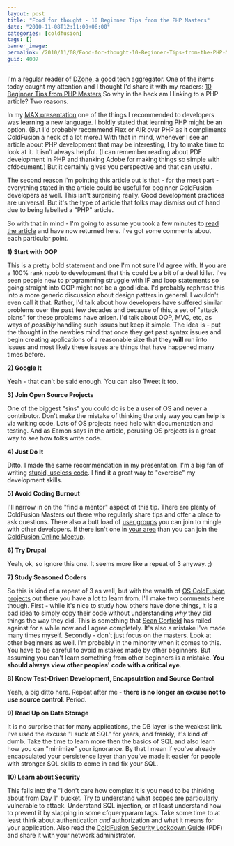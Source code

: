 ```yaml
---
layout: post
title: "Food for thought - 10 Beginner Tips from the PHP Masters"
date: "2010-11-08T12:11:00+06:00"
categories: [coldfusion]
tags: []
banner_image: 
permalink: /2010/11/08/Food-for-thought-10-Beginner-Tips-from-the-PHP-Masters
guid: 4007
---
```


I'm a regular reader of <a href="http://www.dzone.com">DZone</a>, a good tech aggregator. One of the items today caught my attention and I thought I'd share it with my readers: <a href="http://mashable.com/2010/10/21/php-tips-for-beginners/">10 Beginner Tips from PHP Masters</a> So why in the heck am I linking to a PHP article? Two reasons.
<!--more-->
In my <a href="http://www.raymondcamden.com/index.cfm/2010/10/29/Slides-from-my-MAX-presentation-Best-Practices-of-the-Modern-ColdFusion-Developer">MAX presentation</a> one of the things I recommended to developers was learning a new language. I boldly stated that learning PHP might be an option. (But I'd probably recommend Flex or AIR over PHP as it compliments ColdFusion a heck of a lot more.) With that in mind, whenever I see an article about PHP development that may be interesting, I try to make time to look at it. It isn't always helpful. (I can remember reading about PDF development in PHP and thanking Adobe for making things so simple with cfdocument.) But it certainly gives you perspective and that can useful.

The second reason I'm pointing this article out is that - for the most part - everything stated in the article could be useful for beginner ColdFusion developers as well. This isn't surprising really. Good development practices are universal. But it's the type of article that folks may dismiss out of hand due to being labelled a "PHP" article.

So with that in mind - I'm going to assume you took a few minutes to <a href="http://mashable.com/2010/10/21/php-tips-for-beginners/">read the article</a> and have now returned here. I've got some comments about each particular point.

<b>1)  Start with OOP</b>

This is a pretty bold statement and one I'm not sure I'd agree with. If you are a 100% rank noob to development that this could be a bit of a deal killer. I've seen people new to programming struggle with IF and loop statements so going straight into OOP might not be a good idea. I'd probably rephrase this into a more generic discussion about design patters in general. I wouldn't even call it that. Rather, I'd talk about how developers have suffered similar problems over the past few decades and because of this, a set of "attack plans" for these problems have arisen. I'd talk about OOP, MVC, etc, as ways of <i>possibly</i> handling such issues but keep it simple. The idea is - put the thought in the newbies mind that once they get past syntax issues and begin creating applications of a reasonable size that they <b>will</b> run into issues and most likely these issues are things that have happened many times before.

<b>2)  Google It</b>

Yeah - that can't be said enough. You can also Tweet it too. 

<b>3) Join Open Source Projects</b>

One of the biggest "sins" you could do is be a user of OS and never a contributor. Don't make the mistake of thinking the only way you can help is via writing code. Lots of OS projects need help with documentation and testing. And as Eamon says in the article, perusing OS projects is a great way to see how folks write code. 

<b>4) Just Do It</b>

Ditto. I made the same recommendation in my presentation. I'm a big fan of writing <a href="http://www.coldfusionjedi.com/index.cfm/2009/7/23/Generating-mazes-in-ColdFusion">stupid, useless code</a>. I find it a great way to "exercise" my development skills.

<b>5) Avoid Coding Burnout</b>

I'll narrow in on the "find a mentor" aspect of this tip. There are plenty of ColdFusion Masters out there who regularly share tips and offer a place to ask questions. There also a butt load of <a href="http://groups.adobe.com">user groups</a> you can join to mingle with other developers. If there isn't one in <a href="http://groups.adobe.com/index.cfm?event=page.maps">your area</a> than you can join the <a href="http://www.meetup.com/coldfusionmeetup/">ColdFusion Online Meetup</a>. 

<b>6) Try Drupal</b>

Yeah, ok, so ignore this one. It seems more like a repeat of 3 anyway. ;)

<b>7) Study Seasoned Coders</b>

So this is kind of a repeat of 3 as well, but with the wealth of <a href="http://www.riaforge.org/index.cfm?event=page.category&id=1">OS ColdFusion projects</a> out there you have a lot to learn from. I'll make two comments here though. First - while it's nice to study how others have done things, it is a bad idea to simply copy their code without understanding <i>why</i> they did things the way they did. This is something that <a href="http://corfield.org/blog/">Sean Corfield</a> has railed against for a while now and I agree completely. It's also a mistake I've made many times myself. Secondly - don't just focus on the masters. Look at other beginners as well. I'm probably in the minority when it comes to this. You have to be careful to avoid mistakes made by other beginners. But assuming you can't learn something from other beginners is a mistake. <b>You should always view other peoples' code with a critical eye</b>.

<b>8) Know Test-Driven Development, Encapsulation and Source Control</b>

Yeah, a big ditto here. Repeat after me - <b>there is no longer an excuse not to use source control</b>. Period.

<b>9) Read Up on Data Storage</b>

It is no surprise that for many applications, the DB layer is the weakest link. I've used the excuse "I suck at SQL" for years, and frankly, it's kind of dumb. Take the time to learn more then the basics of SQL and also learn how you can "minimize" your ignorance. By that I mean if you've already encapsulated your persistence layer than you've made it easier for people with stronger SQL skills to come in and fix your SQL.

<b>10)  Learn about Security</b>

This falls into the "I don't care how complex it is you need to be thinking about from Day 1" bucket. Try to understand what scopes are particularly vulnerable to attack. Understand SQL injection, or at least understand how to prevent it by slapping in some cfqueryparam tags. Take some time to at least think about authentication <i>and</i> authorization and what it means for your application. Also read the <a href="http://www.adobe.com/products/coldfusion/whitepapers/pdf/91025512_cf9_lockdownguide_wp_ue.pdf">ColdFusion Security Lockdown Guide</a> (PDF) and share it with your network administrator.